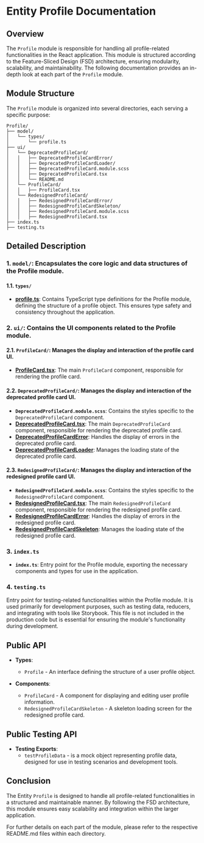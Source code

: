 # Entity Profile Documentation

## Overview
The `Profile`  module is responsible for handling all profile-related functionalities in the React application. This module is structured according to the Feature-Sliced Design (FSD) architecture, ensuring modularity, scalability, and maintainability. The following documentation provides an in-depth look at each part of the `Profile` module.

## Module Structure
The `Profile` module is organized into several directories, each serving a specific purpose:
```text
Profile/
├── model/
│   └── types/
│       └── profile.ts
├── ui/
│   └── DeprecatedProfileCard/
│   │   ├── DeprecatedProfileCardError/
│   │   ├── DeprecatedProfileCardLoader/
│   │   ├── DeprecatedProfileCard.module.scss
│   │   ├── DeprecatedProfileCard.tsx
│   │   └── README.md
│   └── ProfileCard/
│   │   ├── ProfileCard.tsx
│   └── RedesignedProfileCard/
│   │   ├── RedesignedProfileCardError/
│   │   ├── RedesignedProfileCardSkeleton/
│   │   ├── RedesignedProfileCard.module.scss
│   │   ├── RedesignedProfileCard.tsx
├── index.ts
├── testing.ts
```

## Detailed Description

### 1. `model/`: Encapsulates the core logic and data structures of the Profile module.

#### 1.1. `types/`
- [**profile.ts**](./model/types/profile.ts): Contains TypeScript type definitions for the Profile module, defining the structure of a profile object. This ensures type safety and consistency throughout the application.

### 2. `ui/`: Contains the UI components related to the Profile module.

#### 2.1. `ProfileCard/`: Manages the display and interaction of the profile card UI.
- [**ProfileCard.tsx**](./ui/ProfileCard/README.md): The main `ProfileCard` component, responsible for rendering the profile card.

#### 2.2. `DeprecatedProfileCard/`: Manages the display and interaction of the deprecated profile card UI.
- **`DeprecatedProfileCard.module.scss`**: Contains the styles specific to the `DeprecatedProfileCard` component.
- [**DeprecatedProfileCard.tsx**](./ui/DeprecatedProfileCard/README.md): The main `DeprecatedProfileCard` component, responsible for rendering the deprecated profile card.
- [**DeprecatedProfileCardError**](./ui/DeprecatedProfileCard/DeprecatedProfileCardError/README.md): Handles the display of errors in the deprecated profile card.
- [**DeprecatedProfileCardLoader**](./ui/DeprecatedProfileCard/DeprecatedProfileCardLoader/README.md): Manages the loading state of the deprecated profile card.

#### 2.3. `RedesignedProfileCard/`: Manages the display and interaction of the redesigned profile card UI.
- **`RedesignedProfileCard.module.scss`**: Contains the styles specific to the `RedesignedProfileCard` component.
- [**RedesignedProfileCard.tsx**](./ui/RedesignedProfileCard/README.md): The main `RedesignedProfileCard` component, responsible for rendering the redesigned profile card.
- [**RedesignedProfileCardError**](./ui/RedesignedProfileCard/RedesignedProfileCardError/README.md): Handles the display of errors in the redesigned profile card.
- [**RedesignedProfileCardSkeleton**](./ui/RedesignedProfileCard/RedesignedProfileCardSkeleton/README.md): Manages the loading state of the redesigned profile card.

### 3. `index.ts`
- **`index.ts`**: Entry point for the Profile module, exporting the necessary components and types for use in the application.

### 4. `testing.ts`
Entry point for testing-related functionalities within the Profile module. It is used primarily for development purposes, such as testing data, reducers, and integrating with tools like Storybook. This file is not included in the production code but is essential for ensuring the module's functionality during development.

## Public API

- **Types**:
    - `Profile` - An interface defining the structure of a user profile object.

- **Components**:
    - `ProfileCard` - A component for displaying and editing user profile information.
    - `RedesignedProfileCardSkeleton` - A skeleton loading screen for the redesigned profile card.

## Public Testing API
- **Testing Exports**:
  - `testProfileData` -  is a mock object representing profile data, designed for use in testing scenarios and development tools.

## Conclusion
The Entity `Profile` is designed to handle all profile-related functionalities in a structured and maintainable manner. By following the FSD architecture, this module ensures easy scalability and integration within the larger application.

For further details on each part of the module, please refer to the respective README.md files within each directory.
